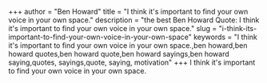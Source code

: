 +++
author = "Ben Howard"
title = "I think it's important to find your own voice in your own space."
description = "the best Ben Howard Quote: I think it's important to find your own voice in your own space."
slug = "i-think-its-important-to-find-your-own-voice-in-your-own-space"
keywords = "I think it's important to find your own voice in your own space.,ben howard,ben howard quotes,ben howard quote,ben howard sayings,ben howard saying,quotes, sayings,quote, saying, motivation"
+++
I think it's important to find your own voice in your own space.
